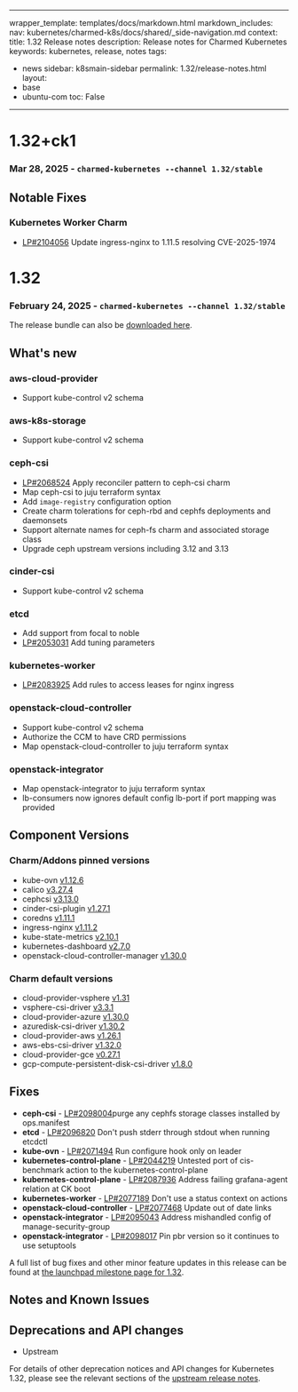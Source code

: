 
---
wrapper_template: templates/docs/markdown.html
markdown_includes:
  nav: kubernetes/charmed-k8s/docs/shared/_side-navigation.md
context:
  title: 1.32 Release notes
  description: Release notes for Charmed Kubernetes
keywords: kubernetes, release, notes
tags:
  - news
sidebar: k8smain-sidebar
permalink: 1.32/release-notes.html
layout:
  - base
  - ubuntu-com
toc: False
---

# 1.32+ck1

### Mar 28, 2025 - `charmed-kubernetes --channel 1.32/stable`

## Notable Fixes

### Kubernetes Worker Charm
* [LP#2104056](https://bugs.launchpad.net/bugs/2104056) Update ingress-nginx to 1.11.5 resolving CVE-2025-1974

# 1.32

### February 24, 2025 - `charmed-kubernetes --channel 1.32/stable`

The release bundle can also be [downloaded here](https://raw.githubusercontent.com/charmed-kubernetes/bundle/main/releases/1.32/bundle.yaml).

## What's new

### aws-cloud-provider

* Support kube-control v2 schema

### aws-k8s-storage

* Support kube-control v2 schema

### ceph-csi

* [LP#2068524](https://bugs.launchpad.net/bugs/2068524) Apply reconciler pattern to  ceph-csi charm
* Map ceph-csi to juju terraform syntax
* Add `image-registry` configuration option
* Create charm tolerations for ceph-rbd and cephfs deployments and daemonsets
* Support alternate names for ceph-fs charm and associated storage class
* Upgrade ceph upstream versions including 3.12 and 3.13

### cinder-csi

* Support kube-control v2 schema

### etcd

* Add support from focal to noble
* [LP#2053031](https://bugs.launchpad.net/charm-etcd/+bug/2053031) Add tuning parameters

### kubernetes-worker

* [LP#2083925](https://bugs.launchpad.net/charm-kubernetes-worker/+bug/2083925)
Add rules to access leases for nginx ingress

### openstack-cloud-controller

* Support kube-control v2 schema
* Authorize the CCM to have CRD permissions
* Map openstack-cloud-controller to juju terraform syntax

### openstack-integrator

* Map openstack-integrator to juju terraform syntax
* lb-consumers now ignores default config lb-port if port mapping was provided

## Component Versions

### Charm/Addons pinned versions

- kube-ovn [v1.12.6](https://github.com/charmed-kubernetes/charm-kube-ovn/blob/release_1.32/templates/kube-ovn/ovn.yaml#L103)
- calico [v3.27.4](https://github.com/charmed-kubernetes/charm-calico/blob/release_1.32/upstream/calico/version)
- cephcsi [v3.13.0](https://github.com/charmed-kubernetes/ceph-csi-operator/blob/release_1.32/upstream/cephfs/version)
- cinder-csi-plugin [v1.27.1](https://github.com/charmed-kubernetes/cinder-csi-operator/blob/release_1.32/upstream/cloud_storage/version)
- coredns [v1.11.1](https://github.com/charmed-kubernetes/charm-coredns/blob/release_1.32/metadata.yaml#L22)
- ingress-nginx [v1.11.2](https://github.com/charmed-kubernetes/charm-kubernetes-worker/blob/release_1.32/src/charm.py#L190)
- kube-state-metrics [v2.10.1](https://github.com/charmed-kubernetes/cdk-addons/blob/release-1.32/Makefile#L21)
- kubernetes-dashboard [v2.7.0](https://github.com/charmed-kubernetes/cdk-addons/blob/release-1.32/Makefile#L20)
- openstack-cloud-controller-manager [v1.30.0](https://github.com/charmed-kubernetes/openstack-cloud-controller-operator/blob/release_1.32/upstream/controller_manager/version)

### Charm default versions

- cloud-provider-vsphere [v1.31](https://github.com/charmed-kubernetes/vsphere-cloud-provider/blob/release_1.32/upstream/cloud_provider/version)
- vsphere-csi-driver [v3.3.1](https://github.com/charmed-kubernetes/vsphere-cloud-provider/blob/release_1.32/upstream/cloud_storage/version)
- cloud-provider-azure [v1.30.0](https://github.com/charmed-kubernetes/charm-azure-cloud-provider/blob/release_1.32/upstream/cloud_provider/version)
- azuredisk-csi-driver [v1.30.2](https://github.com/charmed-kubernetes/charm-azure-cloud-provider/blob/release_1.32/upstream/azure_disk/version)
- cloud-provider-aws [v1.26.1](https://github.com/charmed-kubernetes/charm-aws-cloud-provider/blob/release_1.32/upstream/cloud_provider/version)
- aws-ebs-csi-driver [v1.32.0](https://github.com/charmed-kubernetes/aws-k8s-storage/blob/release_1.32/upstream/cloud_storage/version)
- cloud-provider-gce [v0.27.1](https://github.com/charmed-kubernetes/charm-gcp-cloud-provider/blob/release_1.32/upstream/cloud_provider/version)
- gcp-compute-persistent-disk-csi-driver [v1.8.0](https://github.com/charmed-kubernetes/gcp-k8s-storage/blob/release_1.32/upstream/cloud_storage/version)

## Fixes

- **ceph-csi** - [LP#2098004](https://bugs.launchpad.net/charm-ceph-csi/+bug/2098004)purge any cephfs storage classes installed by ops.manifest
- **etcd** - [LP#2096820](https://bugs.launchpad.net/charm-etcd/+bug/2096820) Don't push stderr through stdout when running etcdctl
- **kube-ovn** - [LP#2071494](https://bugs.launchpad.net/charm-kube-ovn/+bug/2071494) Run configure hook only on leader
- **kubernetes-control-plane** - [LP#2044219](https://bugs.launchpad.net/charm-kubernetes-master/+bug/2044219)
Untested port of cis-benchmark action to the kubernetes-control-plane
- **kubernetes-control-plane** - [LP#2087936](https://bugs.launchpad.net/charm-kubernetes-master/+bug/2087936) Address failing grafana-agent relation at CK boot
- **kubernetes-worker** - [LP#2077189](https://bugs.launchpad.net/charm-kubernetes-worker/+bug/2077189) Don't use a status context on actions
- **openstack-cloud-controller** - [LP#2077468](https://bugs.launchpad.net/charm-openstack-cloud-controller/+bug/2077468)
Update out of date links
- **openstack-integrator** - [LP#2095043](https://launchpad.net/bugs/2095043) Address mishandled config of manage-security-group
- **openstack-integrator** - [LP#2098017](https://bugs.launchpad.net/charm-openstack-integrator/+bug/2098017) Pin pbr version so it continues to use setuptools

A full list of bug fixes and other minor feature updates in this release can be found
at
[the launchpad milestone page for 1.32](https://launchpad.net/charmed-kubernetes/+milestone/1.32).

## Notes and Known Issues

## Deprecations and API changes

- Upstream

For details of other deprecation notices and API changes for Kubernetes 1.32,
please see the relevant sections of the
[upstream release notes][upstream-changelog-1.32].

[upstream-changelog-1.32]: https://github.com/kubernetes/kubernetes/blob/master/CHANGELOG/CHANGELOG-1.32.md#deprecation

<!--LINKS-->

[rel]: /kubernetes/docs/release-notes
